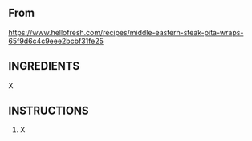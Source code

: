 ## From
https://www.hellofresh.com/recipes/middle-eastern-steak-pita-wraps-65f9d6c4c9eee2bcbf31fe25


## INGREDIENTS
X

## INSTRUCTIONS

1. X